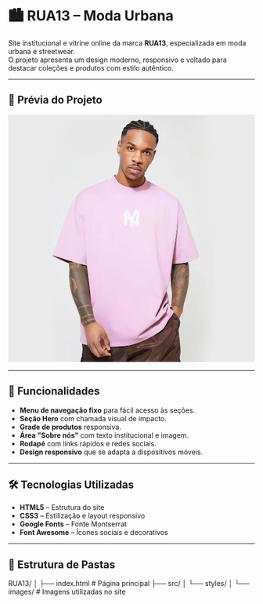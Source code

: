 # 🏙️ RUA13 – Moda Urbana

Site institucional e vitrine online da marca **RUA13**, especializada em moda urbana e streetwear.  
O projeto apresenta um design moderno, responsivo e voltado para destacar coleções e produtos com estilo autêntico.

---

## 📸 Prévia do Projeto
![Screenshot do site](src/styles/images/camisa%20street.webp)

---

## 🚀 Funcionalidades
- **Menu de navegação fixo** para fácil acesso às seções.
- **Seção Hero** com chamada visual de impacto.
- **Grade de produtos** responsiva.
- **Área "Sobre nós"** com texto institucional e imagem.
- **Rodapé** com links rápidos e redes sociais.
- **Design responsivo** que se adapta a dispositivos móveis.

---

## 🛠️ Tecnologias Utilizadas
- **HTML5** – Estrutura do site
- **CSS3** – Estilização e layout responsivo
- **Google Fonts** – Fonte Montserrat
- **Font Awesome** – Ícones sociais e decorativos

---

## 📂 Estrutura de Pastas
RUA13/
│
├── index.html # Página principal
├── src/
│ └── styles/
│ └── images/ # Imagens utilizadas no site
